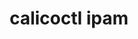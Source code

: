 ---
title: calicoctl ipam
show_read_time: false
canonical_url: 'https://docs.projectcalico.org/v3.7/reference/calicoctl/commands/ipam/index'
---